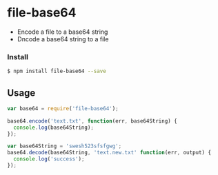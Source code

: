 # file-base64
- Encode a file to a base64 string
- Dncode a base64 string to a file


### Install

``` bash
$ npm install file-base64 --save
```

## Usage

``` js
var base64 = require('file-base64');

base64.encode('text.txt', function(err, base64String) {
  console.log(base64String);
});

var base64String = 'swesh523sfsfgwg';
base64.decode(base64String, 'text.new.txt' function(err, output) {
  console.log('success');
});
```
